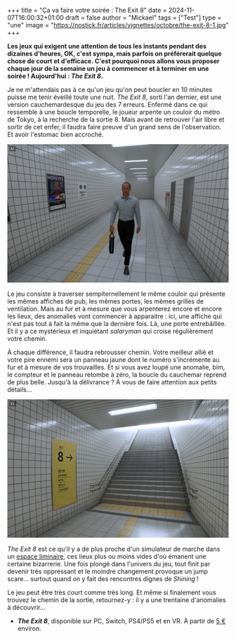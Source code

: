 +++
title = "Ça va faire votre soirée : The Exit 8"
date = 2024-11-07T16:00:32+01:00
draft = false
author = "Mickael"
tags = ["Test"]
type = "une"
image = "https://nostick.fr/articles/vignettes/octobre/the-exit-8-1.jpg"
+++

**Les jeux qui exigent une attention de tous les instants pendant des dizaines d'heures, OK, c'est sympa, mais parfois on préférerait quelque chose de court et d'efficace. C'est pourquoi nous allons vous proposer chaque jour de la semaine un jeu à commencer et à terminer en une soirée ! Aujourd'hui : *The Exit 8*.**

Je ne m'attendais pas à ce qu'un jeu qu'on peut boucler en 10 minutes puisse me tenir éveillé toute une nuit. *The Exit 8*, sorti l'an dernier, est une version cauchemardesque du jeu des 7 erreurs. Enfermé dans ce qui ressemble à une boucle temporelle, le joueur arpente un couloir du métro de Tokyo, à la recherche de la sortie 8. Mais avant de retrouver l'air libre et sortir de cet enfer, il faudra faire preuve d'un grand sens de l'observation. Et avoir l'estomac bien accroché.

![The Exit 8](the-exit-8-1.jpg "")

Le jeu consiste à traverser sempiternellement le même couloir qui présente les mêmes affiches de pub, les mêmes portes, les mêmes grilles de ventilation. Mais au fur et à mesure que vous arpenterez encore et encore les lieux, des anomalies vont commencer à apparaitre : ici, une affiche qui n'est pas tout à fait la même que la dernière fois. Là, une porte entrebâillée. Et il y a ce mystérieux et inquiétant *salaryman* qui croise régulièrement votre chemin. 

À chaque différence, il faudra rebrousser chemin. Votre meilleur allié et votre pire ennemi sera un panneau jaune dont le numéro s'incrémente au fur et à mesure de vos trouvailles. Et si vous avez loupé une anomalie, bim, le compteur et le panneau retombe à zéro, la boucle du cauchemar reprend de plus belle. Jusqu'à la délivrance ? À vous de faire attention aux petits détails…

![The Exit 8](the-exit-8-2.jpg "La lumière au bout du tunnel.")

*The Exit 8* est ce qu'il y a de plus proche d'un simulateur de marche dans un [espace liminaire](https://fr.wikipedia.org/wiki/Espace_liminaire), ces lieux plus ou moins vides d'où émanent une certaine bizarrerie. Une fois plongé dans l'univers du jeu, tout finit par devenir très oppressant et le moindre changement provoque un jump scare… surtout quand on y fait des rencontres dignes de *Shining* !

Le jeu peut être très court comme très long. Et même si finalement vous trouvez le chemin de la sortie, retournez-y : il y a une trentaine d'anomalies à découvrir…

- ***The Exit 8***, disponible sur PC, Switch, PS4/PS5 et en VR. À partir de [5 €](https://store.steampowered.com/app/2653790/8/) environ.